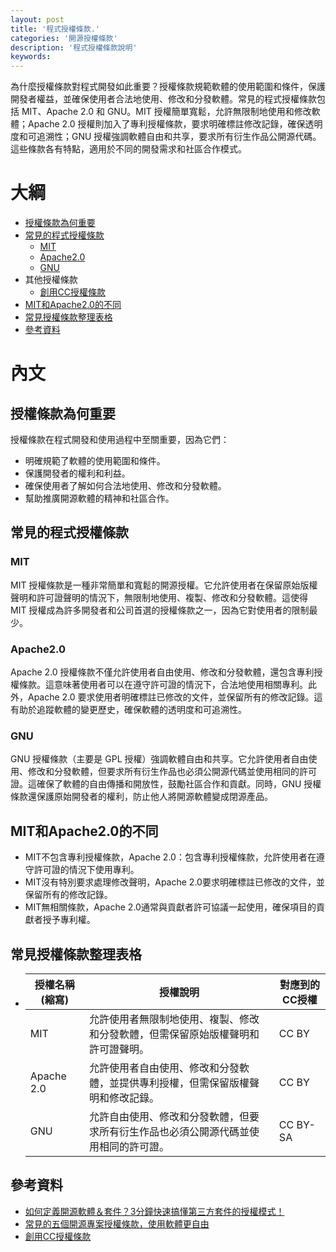 ```yaml
---
layout: post
title: '程式授權條款.'
categories: '開源授權條款'
description: '程式授權條款說明'
keywords: 
---
```

為什麼授權條款對程式開發如此重要？授權條款規範軟體的使用範圍和條件，保護開發者權益，並確保使用者合法地使用、修改和分發軟體。常見的程式授權條款包括 MIT、Apache 2.0 和 GNU。MIT 授權簡單寬鬆，允許無限制地使用和修改軟體；Apache 2.0 授權則加入了專利授權條款，要求明確標註修改記錄，確保透明度和可追溯性；GNU 授權強調軟體自由和共享，要求所有衍生作品公開源代碼。這些條款各有特點，適用於不同的開發需求和社區合作模式。

# 大綱
* [授權條款為何重要](#授權條款為何重要)
* [常見的程式授權條款](#常見的程式授權條款)
    * [MIT](#mit)
    * [Apache2.0](#apache2.0)
    * [GNU](#gnu)
* 其他授權條款
    * [創用CC授權條款](https://zh.wikipedia.org/zh-tw/%E7%9F%A5%E8%AF%86%E5%85%B1%E4%BA%AB%E8%AE%B8%E5%8F%AF%E5%8D%8F%E8%AE%AE#cite_note-21)
* [MIT和Apache2.0的不同](#mit和apache20的不同)
* [常見授權條款整理表格](#常見授權條款整理表格)
* [參考資料](#參考資料)

# 內文
## 授權條款為何重要
授權條款在程式開發和使用過程中至關重要，因為它們：

* 明確規範了軟體的使用範圍和條件。
* 保護開發者的權利和利益。
* 確保使用者了解如何合法地使用、修改和分發軟體。
* 幫助推廣開源軟體的精神和社區合作。

## 常見的程式授權條款

### MIT
MIT 授權條款是一種非常簡單和寬鬆的開源授權。它允許使用者在保留原始版權聲明和許可證聲明的情況下，無限制地使用、複製、修改和分發軟體。這使得 MIT 授權成為許多開發者和公司首選的授權條款之一，因為它對使用者的限制最少。
### Apache2.0
Apache 2.0 授權條款不僅允許使用者自由使用、修改和分發軟體，還包含專利授權條款。這意味著使用者可以在遵守許可證的情況下，合法地使用相關專利。此外，Apache 2.0 要求使用者明確標註已修改的文件，並保留所有的修改記錄。這有助於追蹤軟體的變更歷史，確保軟體的透明度和可追溯性。
### GNU
GNU 授權條款（主要是 GPL 授權）強調軟體自由和共享。它允許使用者自由使用、修改和分發軟體，但要求所有衍生作品也必須公開源代碼並使用相同的許可證。這確保了軟體的自由傳播和開放性，鼓勵社區合作和貢獻。同時，GNU 授權條款還保護原始開發者的權利，防止他人將開源軟體變成閉源產品。
## MIT和Apache2.0的不同
* MIT不包含專利授權條款，Apache 2.0：包含專利授權條款，允許使用者在遵守許可證的情況下使用專利。
* MIT沒有特別要求處理修改聲明，Apache 2.0要求明確標註已修改的文件，並保留所有的修改記錄。
* MIT無相關條款，Apache 2.0通常與貢獻者許可協議一起使用，確保項目的貢獻者授予專利權。

## 常見授權條款整理表格
* |  授權名稱(縮寫)   | 授權說明  | 對應到的CC授權  |
  |  ----  | ----  | ----  |
  | MIT  | 允許使用者無限制地使用、複製、修改和分發軟體，但需保留原始版權聲明和許可證聲明。 | CC BY |
  | Apache 2.0  | 允許使用者自由使用、修改和分發軟體，並提供專利授權，但需保留版權聲明和修改記錄。 | CC BY |
  | GNU  | 允許自由使用、修改和分發軟體，但要求所有衍生作品也必須公開源代碼並使用相同的許可證。 | CC BY-SA |

## 參考資料
* [如何定義開源軟體＆套件？3分鐘快速搞懂第三方套件的授權模式！](https://www.digicentre.com.tw/industry_detail?id=149)
* [常見的五個開源專案授權條款，使用軟體更自由](https://noob.tw/open-source-licenses/)
* [創用CC授權條款](https://zh.wikipedia.org/zh-tw/%E7%9F%A5%E8%AF%86%E5%85%B1%E4%BA%AB%E8%AE%B8%E5%8F%AF%E5%8D%8F%E8%AE%AE#cite_note-21)
